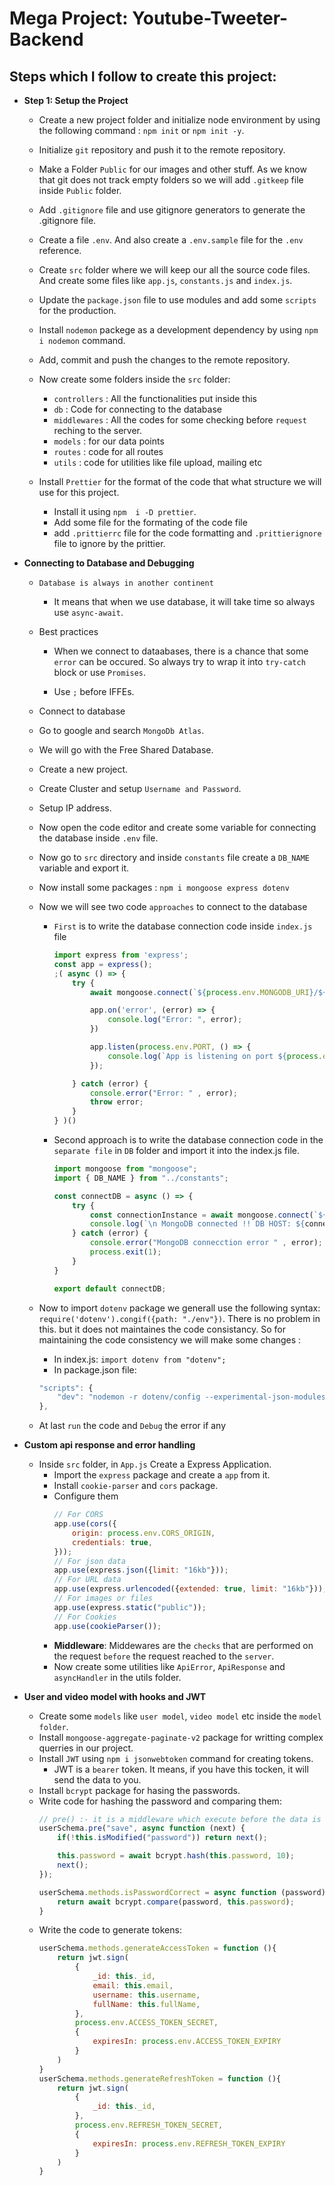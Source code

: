 # Mega Project: Youtube-Tweeter-Backend

## Steps which I follow to create this project:

* **Step 1: Setup the Project**
    - Create a new project folder and initialize node environment by using the following command : `npm init` or `npm init -y`.

    - Initialize `git` repository and push it to the remote repository.

    - Make a Folder `Public` for our images and other stuff. As we know that git does not track empty folders so we will add `.gitkeep` file inside `Public` folder.

    - Add `.gitignore` file and use gitignore generators to generate the .gitignore file.

    - Create a file `.env`. And also create a `.env.sample` file for the `.env` reference.

    - Create `src` folder where we will keep our all the source code files. And create some files like `app.js`, `constants.js` and `index.js`.

    - Update the `package.json` file to use modules and add some `scripts` for the production.

    - Install `nodemon` packege as a development dependency by using `npm i nodemon` command.

    - Add, commit and push the changes to the remote repository.

    - Now create some folders inside the `src` folder: 
        - `controllers` : All the functionalities put inside this 
        - `db` : Code for connecting to the database
        - `middlewares` : All the codes for some checking before `request` reching to the server.
        - `models` : for our data points
        - `routes` : code for all routes
        - `utils` : code for utilities like file upload, mailing etc 

    - Install `Prettier` for the format of the code that what structure we will use for this project.
        - Install it using `npm  i -D prettier`.
        - Add some file for the formating of the code file
        - add `.prittierrc` file for the code formatting and `.prittierignore` file to ignore by the prittier.

* **Connecting to Database and Debugging**
    - `Database is always in another continent`
        - It means that when we use database, it will take time so always use `async-await`.

    - Best practices
        - When we connect to dataabases, there is a chance that some `error` can be occured. So always try to wrap it into `try-catch` block or use `Promises`.

        - Use `;` before IFFEs.

    - Connect to database
    - Go to google and search `MongoDb Atlas`.
    - We will go with the Free Shared Database.
    - Create a new project.
    - Create Cluster and setup `Username and Password`.
    - Setup IP address.
    - Now open the code editor and create some variable for connecting the database inside `.env` file.
    - Now go to `src` directory and inside `constants` file create a `DB_NAME` variable and export it.
    - Now install some packages : `npm i mongoose express dotenv`
    - Now we will see two code `approaches` to connect to the database
        - `First` is to write the database connection code inside `index.js` file
            ```javascript
            import express from 'express';
            const app = express();
            ;( async () => {
                try {
                    await mongoose.connect(`${process.env.MONGODB_URI}/${DB_NAME}`);

                    app.on('error', (error) => {
                        console.log("Error: ", error);
                    })

                    app.listen(process.env.PORT, () => {
                        console.log(`App is listening on port ${process.env.PORT}`);
                    });

                } catch (error) {
                    console.error("Error: " , error);
                    throw error;
                }
            } )()
            ```
        - Second approach is to write the database connection code in the `separate file` in `DB` folder and import it into the index.js file.
            ```javascript
            import mongoose from "mongoose";
            import { DB_NAME } from "../constants";

            const connectDB = async () => {
                try {
                    const connectionInstance = await mongoose.connect(`${process.env.MONGODB_URI}/${DB_NAME}`);
                    console.log(`\n MongoDB connected !! DB HOST: ${connectionInstance.connection.host}`);
                } catch (error) {
                    console.error("MongoDB connecction error " , error);
                    process.exit(1);
                }
            }

            export default connectDB;
            ```

    - Now to import `dotenv` package we generall use the following syntax: `require('dotenv').congif({path: "./env"})`. There is no problem in this. but it does not maintaines the code consistancy. So for maintaining the code consistency we will make some changes :
        - In index.js:  `import dotenv from "dotenv";`
        - In package.json file: 
        ```javascript
        "scripts": {
            "dev": "nodemon -r dotenv/config --experimental-json-modules src/index.js"
        },
        ```
    - At last `run` the code and `Debug` the error if any

* **Custom api response and error handling**
    - Inside `src` folder, in `App.js` Create a Express Application.
        - Import the `express` package and create a `app` from it.
        - Install `cookie-parser` and `cors` package.
        - Configure them 
            ```javascript
            // For CORS
            app.use(cors({
                origin: process.env.CORS_ORIGIN,
                credentials: true,
            }));
            // For json data
            app.use(express.json({limit: "16kb"}));
            // For URL data
            app.use(express.urlencoded({extended: true, limit: "16kb"}));
            // For images or files
            app.use(express.static("public"));
            // For Cookies
            app.use(cookieParser());
            ```
        - **Middleware**: Middewares are the `checks` that are performed on the request `before` the request reached to the `server`.
        - Now create some utilities like `ApiError`, `ApiResponse` and `asyncHandler` in the utils folder.

* **User and video model with hooks and JWT**
    - Create some `models` like `user model`, `video model` etc inside the `model folder`.
    - Install `mongoose-aggregate-paginate-v2` package for writting complex querries in our project.
    - Install `JWT` using `npm i jsonwebtoken` command for creating tokens.
        - JWT is a `bearer` token. It means, if you have this tocken, it will send the data to you.  
    - Install `bcrypt` package for hasing the passwords.
    - Write code for hashing the password and comparing them:
        ```javascript
        // pre() :- it is a middleware which execute before the data is saved into the database
        userSchema.pre("save", async function (next) {
            if(!this.isModified("password")) return next();

            this.password = await bcrypt.hash(this.password, 10);
            next();
        });

        userSchema.methods.isPasswordCorrect = async function (password) {
            return await bcrypt.compare(password, this.password);
        }
        ```
    - Write the code to generate tokens:
        ```javascript
        userSchema.methods.generateAccessToken = function (){
            return jwt.sign(
                {
                    _id: this._id,
                    email: this.email,
                    username: this.username,
                    fullName: this.fullName,
                },
                process.env.ACCESS_TOKEN_SECRET,
                {
                    expiresIn: process.env.ACCESS_TOKEN_EXPIRY
                }
            )
        }
        userSchema.methods.generateRefreshToken = function (){
            return jwt.sign(
                {
                    _id: this._id,
                },
                process.env.REFRESH_TOKEN_SECRET,
                {
                    expiresIn: process.env.REFRESH_TOKEN_EXPIRY
                }
            )
        }
        ```
    